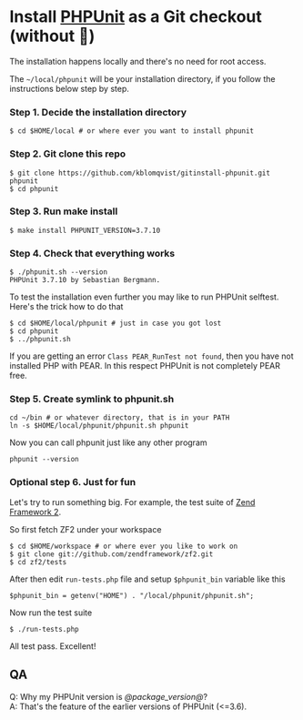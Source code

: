 # Install [PHPUnit](https://github.com/sebastianbergmann/phpunit/) as a Git checkout (without :pear:)

The installation happens locally and there's no need for root access.

The `~/local/phpunit` will be your installation directory, if you follow the instructions below step by step.

### Step 1. Decide the installation directory

    $ cd $HOME/local # or where ever you want to install phpunit

### Step 2. Git clone this repo

    $ git clone https://github.com/kblomqvist/gitinstall-phpunit.git phpunit
    $ cd phpunit

### Step 3. Run make install

    $ make install PHPUNIT_VERSION=3.7.10

### Step 4. Check that everything works

    $ ./phpunit.sh --version
    PHPUnit 3.7.10 by Sebastian Bergmann.
    
To test the installation even further you may like to run PHPUnit selftest.
Here's the trick how to do that

    $ cd $HOME/local/phpunit # just in case you got lost
    $ cd phpunit
    $ ../phpunit.sh

If you are getting an error `Class PEAR_RunTest not found`, then you have not
installed PHP with PEAR. In this respect PHPUnit is not completely PEAR free.

### Step 5. Create symlink to phpunit.sh

    cd ~/bin # or whatever directory, that is in your PATH
    ln -s $HOME/local/phpunit/phpunit.sh phpunit

Now you can call phpunit just like any other program

    phpunit --version

### Optional step 6. Just for fun

Let's try to run something big. For example, the test suite of
[Zend Framework 2](https://github.com/zendframework/zf2).

So first fetch ZF2 under your workspace

    $ cd $HOME/workspace # or where ever you like to work on
    $ git clone git://github.com/zendframework/zf2.git
    $ cd zf2/tests

After then edit `run-tests.php` file and setup `$phpunit_bin` variable like this

    $phpunit_bin = getenv("HOME") . "/local/phpunit/phpunit.sh";

Now run the test suite

    $ ./run-tests.php

All test pass. Excellent!

## QA

Q: Why my PHPUnit version is _@package_version@_?  
A: That's the feature of the earlier versions of PHPUnit (<=3.6).
